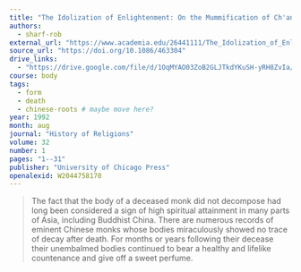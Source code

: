 ```yaml
---
title: "The Idolization of Enlightenment: On the Mummification of Ch'an Masters in Medieval China"
authors:
  - sharf-rob
external_url: "https://www.academia.edu/26441111/The_Idolization_of_Enlightenment_On_the_Mummification_of_Chan_Masters_in_Medieval_China"
source_url: "https://doi.org/10.1086/463304"
drive_links:
  - "https://drive.google.com/file/d/1OqMYAO03ZoB2GLJTkdYKuSH-yRH8ZvIa/view?usp=drivesdk"
course: body
tags:
  - form
  - death
  - chinese-roots # maybe move here?
year: 1992
month: aug
journal: "History of Religions"
volume: 32
number: 1
pages: "1--31"
publisher: "University of Chicago Press"
openalexid: W2044758170
---
```


> The fact that the body of a deceased monk did not decompose had long been considered a sign of high spiritual attainment in many parts of Asia, including Buddhist China.
There are numerous records of eminent Chinese monks whose bodies miraculously showed no trace of decay after death.
For months or years following their decease their unembalmed bodies continued to bear a healthy and lifelike countenance and give off a sweet perfume.
